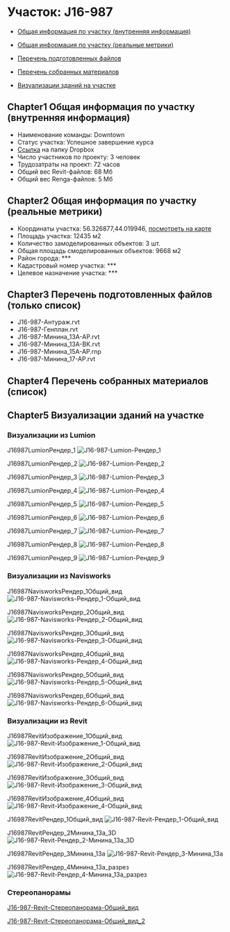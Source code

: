 # Участок: J16-987

* [Общая информация по участку (внутренняя информация)](#Chapter1)

* [Общая информация по участку (реальные метрики)](#Chapter2)

* [Перечень подготовленных файлов](#Chapter3)

* [Перечень собранных материалов](#Chapter4)

* [Визуализации зданий на участке](#Chapter5)

## <a id="test">Chapter1</a> Общая информация по участку (внутренняя информация)
+ Наименование команды: Downtown
+ Статус участка: Успешное завершение курса
+ [Ссылка](https://www.dropbox.com/sh/wvvgv1nw1iqred9/AAD-A_XsR5bHfxwdkkZrGGHwa/J16_987?dl=0) на папку Dropbox
+ Число участников по проекту: 3 человек
+ Трудозатраты на проект: 72 часов
+ Общий вес Revit-файлов: 68 Мб
+ Общий вес Renga-файлов: 5 Мб
## <a id="test">Chapter2</a> Общая информация по участку (реальные метрики)
+ Координаты участка: 56.326877,44.019946, [посмотреть на карте](https://yandex.ru/maps/47/nizhny-novgorod/?ll=56.326877%2C44.019946&z=19)
+ Площадь участка: 12435 м2
+ Количество замоделированных объектов: 3 шт.
+ Общая площадь смоделированных объектов: 9668 м2
+ Район города: *** 
+ Кадастровый номер участка: *** 
+ Целевое назначение участка: *** 
## <a id="test">Chapter3</a> Перечень подготовленных файлов (только список)
+ J16-987-Антураж.rvt
+ J16-987-Генплан.rvt
+ J16-987-Минина_13А-АР.rvt
+ J16-987-Минина_13А-ВК.rvt
+ J16-987-Минина_15А-АР.rnp
+ J16-987-Минина_17-АР.rvt
## <a id="test">Chapter4</a> Перечень собранных материалов (список)
## <a id="test">Chapter5</a> Визуализации зданий на участке
### Визуализации из Lumion
J16987LumionРендер_1
![J16-987-Lumion-Рендер_1](/Images/J16_987/J16-987-Lumion-Рендер_1_Compressed.jpg)

J16987LumionРендер_2
![J16-987-Lumion-Рендер_2](/Images/J16_987/J16-987-Lumion-Рендер_2_Compressed.jpg)

J16987LumionРендер_3
![J16-987-Lumion-Рендер_3](/Images/J16_987/J16-987-Lumion-Рендер_3_Compressed.jpg)

J16987LumionРендер_4
![J16-987-Lumion-Рендер_4](/Images/J16_987/J16-987-Lumion-Рендер_4_Compressed.jpg)

J16987LumionРендер_5
![J16-987-Lumion-Рендер_5](/Images/J16_987/J16-987-Lumion-Рендер_5_Compressed.jpg)

J16987LumionРендер_6
![J16-987-Lumion-Рендер_6](/Images/J16_987/J16-987-Lumion-Рендер_6_Compressed.jpg)

J16987LumionРендер_7
![J16-987-Lumion-Рендер_7](/Images/J16_987/J16-987-Lumion-Рендер_7_Compressed.jpg)

J16987LumionРендер_8
![J16-987-Lumion-Рендер_8](/Images/J16_987/J16-987-Lumion-Рендер_8_Compressed.jpg)

J16987LumionРендер_9
![J16-987-Lumion-Рендер_9](/Images/J16_987/J16-987-Lumion-Рендер_9_Compressed.jpg)

### Визуализации из Navisworks
J16987NavisworksРендер_1Общий_вид
![J16-987-Navisworks-Рендер_1-Общий_вид](/Images/J16_987/J16-987-Navisworks-Рендер_1-Общий_вид_Compressed.jpg)

J16987NavisworksРендер_2Общий_вид
![J16-987-Navisworks-Рендер_2-Общий_вид](/Images/J16_987/J16-987-Navisworks-Рендер_2-Общий_вид_Compressed.jpg)

J16987NavisworksРендер_3Общий_вид
![J16-987-Navisworks-Рендер_3-Общий_вид](/Images/J16_987/J16-987-Navisworks-Рендер_3-Общий_вид_Compressed.jpg)

J16987NavisworksРендер_4Общий_вид
![J16-987-Navisworks-Рендер_4-Общий_вид](/Images/J16_987/J16-987-Navisworks-Рендер_4-Общий_вид_Compressed.jpg)

J16987NavisworksРендер_5Общий_вид
![J16-987-Navisworks-Рендер_5-Общий_вид](/Images/J16_987/J16-987-Navisworks-Рендер_5-Общий_вид_Compressed.jpg)

J16987NavisworksРендер_6Общий_вид
![J16-987-Navisworks-Рендер_6-Общий_вид](/Images/J16_987/J16-987-Navisworks-Рендер_6-Общий_вид_Compressed.jpg)

### Визуализации из Revit
J16987RevitИзображение_1Общий_вид
![J16-987-Revit-Изображение_1-Общий_вид](/Images/J16_987/J16-987-Revit-Изображение_1-Общий_вид_Compressed.jpg)

J16987RevitИзображение_2Общий_вид
![J16-987-Revit-Изображение_2-Общий_вид](/Images/J16_987/J16-987-Revit-Изображение_2-Общий_вид_Compressed.jpg)

J16987RevitИзображение_3Общий_вид
![J16-987-Revit-Изображение_3-Общий_вид](/Images/J16_987/J16-987-Revit-Изображение_3-Общий_вид_Compressed.jpg)

J16987RevitИзображение_4Общий_вид
![J16-987-Revit-Изображение_4-Общий_вид](/Images/J16_987/J16-987-Revit-Изображение_4-Общий_вид_Compressed.jpg)

J16987RevitРендер_1Общий_вид
![J16-987-Revit-Рендер_1-Общий_вид](/Images/J16_987/J16-987-Revit-Рендер_1-Общий_вид_Compressed.jpg)

J16987RevitРендер_2Минина_13а_3D
![J16-987-Revit-Рендер_2-Минина_13а_3D](/Images/J16_987/J16-987-Revit-Рендер_2-Минина_13а_3D_Compressed.jpg)

J16987RevitРендер_3Минина_13а
![J16-987-Revit-Рендер_3-Минина_13а](/Images/J16_987/J16-987-Revit-Рендер_3-Минина_13а_Compressed.jpg)

J16987RevitРендер_4Минина_13а_разрез
![J16-987-Revit-Рендер_4-Минина_13а_разрез](/Images/J16_987/J16-987-Revit-Рендер_4-Минина_13а_разрез_Compressed.jpg)

### Стереопанорамы
[J16-987-Revit-Стереопанорама-Общий_вид](https://pano.autodesk.com/pano.html?url=jpgs/835bd546-888e-4a4a-bdf2-93f8a8713f5c&version=2)

[J16-987-Revit-Стереопанорама-Общий_вид_2](https://pano.autodesk.com/pano.html?url=jpgs/e15fbe92-ede2-424f-b1b7-e0f8d4e0d741&version=2)

